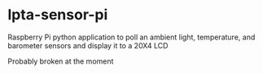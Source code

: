 # lpta-sensor-pi
Raspberry Pi python application to poll an ambient light, temperature, and barometer sensors and display it to a 20X4 LCD

Probably broken at the moment 
